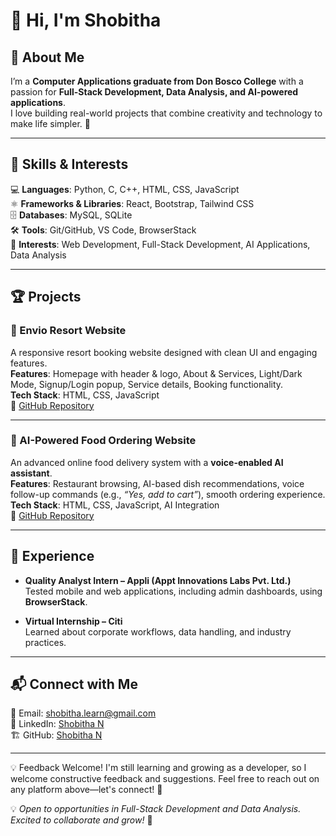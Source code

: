 # 👋 Hi, I'm Shobitha  

## 📌 About Me  
I’m a **Computer Applications graduate from Don Bosco College** with a passion for **Full-Stack Development, Data Analysis, and AI-powered applications**.  
I love building real-world projects that combine creativity and technology to make life simpler. 🚀  

---

## 🚀 Skills & Interests  
💻 **Languages**: Python, C, C++, HTML, CSS, JavaScript  
⚛️ **Frameworks & Libraries**: React, Bootstrap, Tailwind CSS  
🗄️ **Databases**: MySQL, SQLite  
🛠️ **Tools**: Git/GitHub, VS Code, BrowserStack  
🎯 **Interests**: Web Development, Full-Stack Development, AI Applications, Data Analysis  

---

## 🏆 Projects  

### 🌴 Envio Resort Website  
A responsive resort booking website designed with clean UI and engaging features.  
**Features**: Homepage with header & logo, About & Services, Light/Dark Mode, Signup/Login popup, Service details, Booking functionality.  
**Tech Stack**: HTML, CSS, JavaScript  
🔗 [GitHub Repository](https://github.com/Shobitha-N/Envio-Resort)  

---

### 🍴 AI-Powered Food Ordering Website  
An advanced online food delivery system with a **voice-enabled AI assistant**.  
**Features**: Restaurant browsing, AI-based dish recommendations, voice follow-up commands (e.g., *“Yes, add to cart”*), smooth ordering experience.  
**Tech Stack**: HTML, CSS, JavaScript, AI Integration  
🔗 [GitHub Repository](https://github.com/Shobitha-N/AI-Powered-Food-Delivery-App)  

---

## 💼 Experience  
- **Quality Analyst Intern – Appli (Appt Innovations Labs Pvt. Ltd.)**  
  Tested mobile and web applications, including admin dashboards, using **BrowserStack**.  

- **Virtual Internship – Citi**  
  Learned about corporate workflows, data handling, and industry practices.  

---

## 📬 Connect with Me  
📧 Email: shobitha.learn@gmail.com   
💼 LinkedIn: [Shobitha N](https://www.linkedin.com/in/shobitha2003)  
🏗️ GitHub: [Shobitha N](https://github.com/Shobitha-N)  

---

💡 Feedback Welcome!
I'm still learning and growing as a developer, so I welcome constructive feedback and suggestions. Feel free to reach out on any platform above—let's connect! 🚀

💡 *Open to opportunities in Full-Stack Development and Data Analysis. Excited to collaborate and grow!* 🚀
